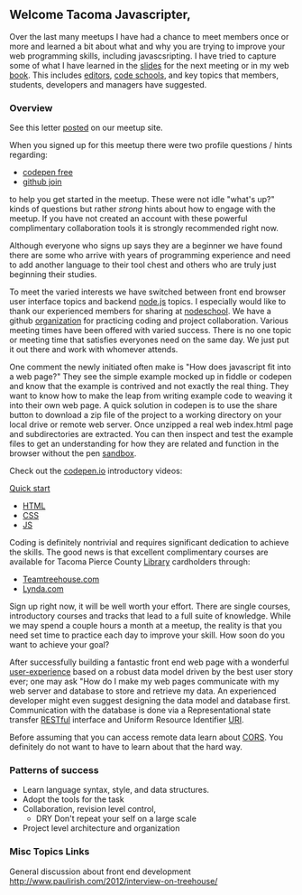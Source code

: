 ## Welcome Tacoma Javascripter,

Over the last many meetups I have had a chance to
meet members once or more and learned a bit about
what and why you are trying to improve your web
programming skills, including javascsripting.  I
have tried to capture some of what I have learned
in the [slides](http://www.slideshare.net/JoeDevlin2)
 for the next meeting or in my web [book](http://vividventures.biz/d/?q=javascript).
This includes [editors](http://www.vividventures.biz/d/?q=text_editors),
[code schools](http://vividventures.biz/d/?q=javascript#code-schools),
and key topics that members, students, developers and managers
have suggested.

### Overview

See this letter [posted](https://github.com/Tacoma-JS/Tacoma-JS.github.io/blob/master/welcome.md) on our meetup site.

When you signed up for this meetup there were two
profile questions / hints regarding:
* [codepen free](https://codepen.io/signup/free)
* [github join](https://github.com/join)

to help you get started in the meetup.  These were
not idle "what's up?" kinds of questions but rather
_strong_ hints about how to engage with the meetup.
If you have not created an account with these powerful
complimentary collaboration tools it is strongly
recommended right now.

Although everyone who signs up says they are a
beginner we have found there are some who arrive with
years of programming experience and need to add
another language to their tool chest and others who
are truly just beginning their studies.

To meet the varied interests we have switched between
front end browser user interface topics and backend
[node.js](https://nodejs.org/en/) topics.  I especially
would like to thank our experienced members for sharing
at [nodeschool](http://nodeschool.io/tacoma/). We have
a github [organization](https://github.com/Tacoma-JS)
for practicing coding and project collaboration.
Various meeting times have been offered with varied
success.  There is no one topic or meeting time that
satisfies everyones need on the same day.  We just
put it out there and work with whomever attends.

One comment the newly initiated often make is "How
does javascript fit into a web page?"  They see the
simple example mocked up in fiddle or codepen and
know that the example is contrived and not exactly
the real thing.  They want to know how to make the
leap from writing example code to weaving it into
their own web page.  A quick solution in codepen
is to use the share button to download a zip file
of the project to a working directory on your
local drive or remote web server. Once unzipped a
real web index.html page and subdirectories are
extracted.  You can then inspect and test the
example files to get an understanding for how they
are related and function in the browser without
the pen [sandbox](https://en.wikipedia.org/wiki/Sandbox_%28software_development%29).

Check out the [codepen.io](http://codepen.io/)
introductory videos:

[Quick start](https://www.youtube.com/watch?v=T_k03JH3b24)
* [HTML](https://www.youtube.com/watch?v=VJw_9cyr0vI)
* [CSS](https://www.youtube.com/watch?v=QWODB684vhw)
* [JS](https://www.youtube.com/watch?v=jgB5ncR4ygA)

Coding is definitely nontrivial and requires
significant dedication to achieve the skills.
The good news is that excellent complimentary
courses are available for Tacoma Pierce County
[Library](http://www.piercecountylibrary.org/) cardholders
through:
* [Teamtreehouse.com](https://teamtreehouse.com/gateways/pierce_county_public_library/signup?)
* [Lynda.com](https://www.lynda.com/portal/sip?org=piercecountylibrary.org)

Sign up right now, it will be well worth your effort.
There are single courses, introductory courses and
tracks that lead to a full suite of knowledge.  While
we may spend a couple hours a month at a meetup, the
reality is that you need set time to practice each day
to improve your skill. How soon do you want to
achieve your goal?

After successfully building a fantastic front end
web page with a wonderful [user-experience](http://www.usability.gov/what-and-why/user-experience.html) based on a robust data model driven by
the best user story ever; one may ask "How do I make
my web pages communicate with my web server and database
to store and retrieve my data.  An experienced developer
might even suggest designing the data model and database
first.  Communication with the database is done via
a Representational state transfer [RESTful](https://en.wikipedia.org/wiki/Representational_state_transfer) interface and
Uniform Resource Identifier [URI](https://en.wikipedia.org/wiki/Uniform_Resource_Identifier).

Before assuming that you can access remote data learn
about [CORS](http://vividventures.biz/d/?q=node/38).
You definitely do not want to have to learn about
that the hard way.

### Patterns of success
* Learn language syntax, style, and data structures.
* Adopt the tools for the task
* Collaboration, revision level control,
  - DRY Don't repeat your self on a large scale
* Project level architecture and organization


### Misc Topics Links
General discussion about front end development
http://www.paulirish.com/2012/interview-on-treehouse/
